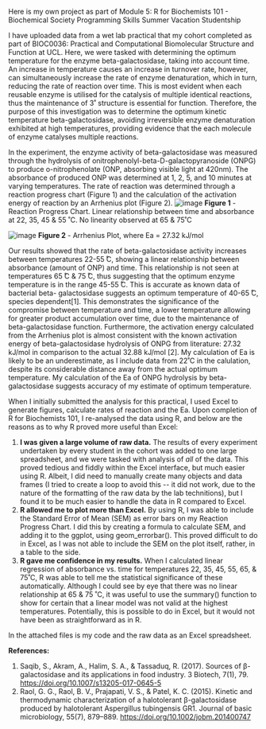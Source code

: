Here is my own project as part of Module 5: R for Biochemists 101 - Biochemical Society Programming Skills Summer Vacation Studentship

I have uploaded data from a wet lab practical that my cohort completed as part of BIOC0036: Practical and Computational Biomolecular Structure and Function at UCL. Here, we were tasked with determining the optimum temperature for the enzyme beta-galactosidase, taking into account time. An increase in temperature causes an increase in turnover rate, however, can simultaneously increase the rate of enzyme denaturation, which in turn, reducing the rate of reaction over time. This is most evident when each reusable enzyme is utilised for the catalysis of multiple identical reactions, thus the maintenance of 3˚ structure is essential for function. Therefore, the purpose of this investigation was to determine the optimum kinetic temperature beta-galactosidase, avoiding irreversible enzyme denaturation exhibited at high temperatures, providing evidence that the each molecule of enzyme catalyses multiple reactions. 

In the experiment, the enzyme activity of beta-galactosidase was measured  through the hydrolysis of onitrophenolyl-beta-D-galactopyranoside (ONPG) to produce o-nitrophenolate (ONP, absorbing visible light at 420nm). The absorbance of produced ONP was determined at 1, 2, 5, and 10 minutes at varying temperatures.
The rate of reaction was determined through a reaction progress chart (Figure 1) and the calculation of the activation energy of reaction by an Arrhenius plot (Figure 2).
![image](https://github.com/user-attachments/assets/e3ad4d8e-beaf-46a5-ad24-9211507a47a0) **Figure 1** - Reaction Progress Chart. Linear relationship between time and absorbance at 22, 35, 45 & 55 ˚C. No linearity observed at 65 & 75˚C

![image](https://github.com/user-attachments/assets/18b69717-a1ff-4c2b-815b-162a5da5d964) **Figure 2** - Arrhenius Plot, where Ea = 27.32 kJ/mol

Our results showed that the rate of beta-galactosidase activity increases between temperatures 22-55 ̊C, showing a linear relationship between absorbance (amount of ONP) and time. This relationship is not seen at temperatures 65 ̊C & 75 ̊C, thus suggesting that the optimum enzyme temperature is in the range 45-55 ̊C. This is accurate as known data of bacterial beta- galactosidase suggests an optimum temperature of 40-65 ̊C, species dependent[1]. This demonstrates the significance of the compromise between temperature and time, a lower temperature allowing for greater product accumulation over time, due to the maintenance of beta-galactosidase function. 
Furthermore, the activation energy calculated from the Arrhenius plot is almost consistent with the known activation energy of beta-galactosidase hydrolysis of ONPG from literature: 27.32 kJ/mol in comparison to the actual 32.88 kJ/mol [2]. My calculation of Ea is likely to be an underestimate, as I include data from 22˚C in the calulation, despite its considerable distance away from the actual optimum temperature. My calculation of the Ea of ONPG hydrolysis by beta-galactosidase suggests accuracy of my estimate of optimum temperature.   


When I initially submitted the analysis for this practical, I used Excel to generate figures, calculate rates of reaction and the Ea. Upon completion of R for Biochemists 101, I re-analysed the data using R, and below are the reasons as to why R proved more useful than Excel:

1) **I was given a large volume of raw data.** The results of every experiment undertaken by every student in the cohort was added to one large spreadsheet, and we were tasked with analysis of _all_ of the data. This proved tedious and fiddly within the Excel interface, but much easier using R. Albeit, I did need to manually create many objects and data frames (I tried to create a loop to avoid this -- it did not work, due to the nature of the formatting of the raw data by the lab technitions), but I found it to be much easier to handle the data in R compared to Excel.
2) **R allowed me to plot more than Excel.** By using R, I was able to include the Standard Error of Mean (SEM) as error bars on my Reaction Progress Chart. I did this by creating a formula to calculate SEM, and adding it to the ggplot, using geom_errorbar(). This proved difficult to do in Excel, as I was not able to include the SEM on the plot itself, rather, in a table to the side.
3) **R gave me confidence in my results.** When I calculated linear regression of absorbance vs. time for temperatures 22, 35, 45, 55, 65, & 75˚C, R was able to tell me the statistical significance of these automatically. Although I could see by eye that there was no linear relationship at 65 & 75 ˚C, it was useful to use the summary() function to show for certain that a linear model was not valid at the highest temperatures. Potentially, this is possible to do in Excel, but it would not have been as straightforward as in R.

In the attached files is my code and the raw data as an Excel spreadsheet. 

**References:**
1. Saqib, S., Akram, A., Halim, S. A., & Tassaduq, R. (2017). Sources of β-galactosidase and its applications in food industry. 3 Biotech, 7(1), 79. https://doi.org/10.1007/s13205-017-0645-5
2. Raol, G. G., Raol, B. V., Prajapati, V. S., & Patel, K. C. (2015). Kinetic and thermodynamic characterization of a halotolerant β-galactosidase produced by halotolerant Aspergillus tubingensis GR1. Journal of basic microbiology, 55(7), 879–889. https://doi.org/10.1002/jobm.201400747
